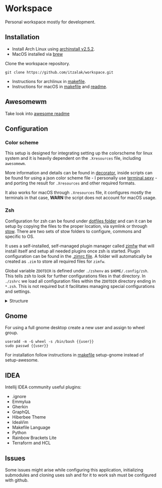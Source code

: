 # Workspace

Personal workspace mostly for development.

## Installation

- Install Arch Linux using [archinstall v2.5.2](https://github.com/archlinux/archinstall/tree/v2.5.2).
- MacOS installed via [brew](./installation/macos/brew/Brewfile)

Clone the workspace repository.

```shell
git clone https://github.com/itzalak/workspace.git
```

- Instructions for archlinux in [makefile](./installation/arch/makefile).
- Instructions for macOS in [makefile](./installation/macos/makefile) and [readme](./installation/macos/README.md).

## Awesomewm

Take look into [awesome readme](dotfiles/archlinux/.config/awesome/README.md)

## Configuration

### Color scheme

This setup is designed for integrating setting up the colorscheme for linux system and it is heavily dependent on
the `.Xresources` file, including `awesomewm`.

More information and details can be found in [decorator](dotfiles/common/.config/decorator), inside scripts can be
found for using a json color scheme file - I personally use [terminal.sexy](https://terminal.sexy/) - and
porting the result for `.Xresources` and other required formats.

It also works for macOS through `.Xresources` file, it configures mostly the terminals in that case, **WARN** the script
does not account for macOS usage.

### Zsh

Configuration for zsh can be found under [dotfiles folder](./dotfiles) and can it can be setup by copying the files to
the proper location, via symlink or through [stow](https://www.gnu.org/software/stow/).
There are two sets of stow folders to configure, commons and specific to OS.

It uses a self-installed, self-managed plugin manager called [zimfw](https://github.com/zimfw/zimfw) that will install
itself and setup all needed plugins once zsh is started.
Plugin configuration can be found in the [.zimrc file](dotfiles/common/.config/zsh/.zimrc).
A folder will automatically be created as `.zim` to store all required files for `zimfw`.

Global variable `ZDOTDIR` is defined under `./zshenv` as `$HOME/.config/zsh`. This tells zsh to look for further
configurations files in that directory.
In `./zshrc` we load all configuration files within the `ZDOTDIR` directory ending in `*.zsh`. This is not required but
it facilitates managing special configurations and settings.

<details>
<summary>Structure</summary>
<br>

```shell
.
├── .config
│   └── zsh
│       ├── 00-path.zsh
│       ├── 02-aliases.zsh
│       ├── 04-history.zsh
│       ├── 05-git.zsh
│       ├── ..
│       ├── 99-starship.zsh
│       ├── .zimrc
│       └── .zshrc
└── .zshenv
```

</details>

## Gnome

For using a full gnome desktop create a new user and assign to wheel group.

```shell
useradd -m -G wheel -s /bin/bash {{user}}
sudo passwd {{user}}
```

For installation follow instructions in [makefile](./installation/arch/makefile) setup-gnome instead of setup-awesome.

## IDEA

Intellij IDEA community useful plugins:

- .ignore
- Emmylua
- Gherkin
- GraphQL
- Hiberbee Theme
- IdeaVim
- Makefile Language
- Python
- Rainbow Brackets Lite
- Terraform and HCL

## Issues

Some issues might arise while configuring this application, initializing submodules and cloning uses ssh and for it to
work ssh must be configured with github.
